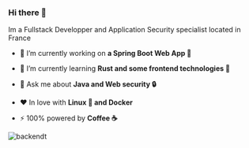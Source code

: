 ### Hi there 👋
Im a Fullstack Developper and Application Security specialist located in France

- 🔭 I’m currently working on **a Spring Boot Web App 🍃**

- 🌱 I’m currently learning **Rust and some frontend technologies 🔎**

- 💬 Ask me about **Java and Web security 🔒**

- ❤️ In love with **Linux 🐧 and Docker**

- ⚡ 100% powered by **Coffee ☕**
<p><img src="https://github-readme-stats.vercel.app/api/top-langs?username=backendt&show_icons=true&locale=en&layout=compact" alt="backendt" /></p>

